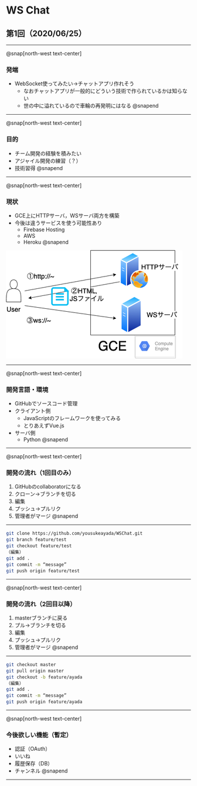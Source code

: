 # **WS Chat**
## 第1回（2020/06/25）

---

@snap[north-west text-center]
### 発端
- WebSocket使ってみたい→チャットアプリ作れそう
  - なおチャットアプリが一般的にどういう技術で作られているかは知らない
  - 世の中に溢れているので車輪の再発明にはなる
@snapend

---

@snap[north-west text-center]
### 目的
- チーム開発の経験を積みたい
- アジャイル開発の練習（？）
- 技術習得
@snapend

---

@snap[north-west text-center]
### 現状
- GCE上にHTTPサーバ，WSサーバ両方を構築
- 今後は違うサービスを使う可能性あり
  - Firebase Hosting
  - AWS
  - Heroku
@snapend

![IMAGE](assets/img/current_server.png)

---

@snap[north-west text-center]
### 開発言語・環境
- GitHubでソースコード管理
- クライアント側
  - JavaScriptのフレームワークを使ってみる
  -  とりあえずVue.js
- サーバ側
  - Python
@snapend

---

@snap[north-west text-center]
### 開発の流れ（1回目のみ）
1. GitHubのcollaboratorになる
2. クローン→ブランチを切る
3. 編集
4. プッシュ→プルリク
5. 管理者がマージ
@snapend

---

```bash
git clone https://github.com/yousukeayada/WSChat.git
git branch feature/test
git checkout feature/test
（編集）
git add .
git commit -m “message”
git push origin feature/test
```

---

@snap[north-west text-center]
### 開発の流れ（2回目以降）
1. masterブランチに戻る
2. プル→ブランチを切る
3. 編集
4. プッシュ→プルリク
5. 管理者がマージ
@snapend

---

```bash
git checkout master
git pull origin master
git checkout -b feature/ayada
（編集）
git add .
git commit -m “message”
git push origin feature/ayada
```

---

@snap[north-west text-center]
### 今後欲しい機能（暫定）
- 認証（OAuth）
- いいね
- 履歴保存（DB）
- チャンネル
@snapend

---